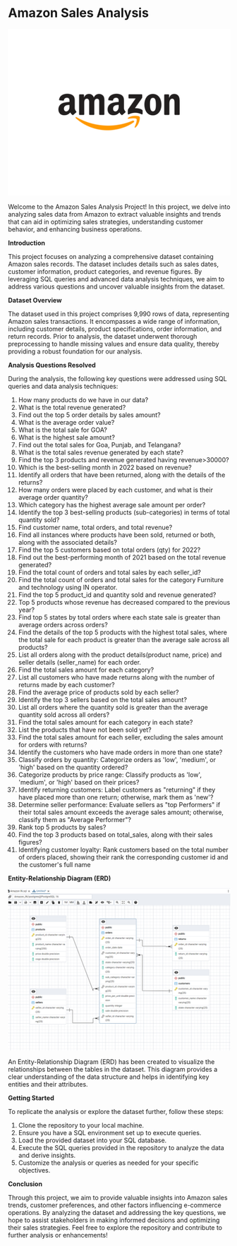 # Amazon Sales Analysis

 ![Banner Image](https://github.com/Ankitha-2/Amazon_sales_analysis/blob/main/Amazon.png)

Welcome to the Amazon Sales Analysis Project! In this project, we delve into analyzing sales data from Amazon to extract valuable insights and trends that can aid in optimizing sales strategies, understanding customer behavior, and enhancing business operations.

**Introduction**

This project focuses on analyzing a comprehensive dataset containing Amazon sales records. The dataset includes details such as sales dates, customer information, product categories, and revenue figures. By leveraging SQL queries and advanced data analysis techniques, we aim to address various questions and uncover valuable insights from the dataset.

**Dataset Overview**

The dataset used in this project comprises 9,990 rows of data, representing Amazon sales transactions. It encompasses a wide range of information, including customer details, product specifications, order information, and return records. Prior to analysis, the dataset underwent thorough preprocessing to handle missing values and ensure data quality, thereby providing a robust foundation for our analysis.

**Analysis Questions Resolved**

During the analysis, the following key questions were addressed using SQL queries and data analysis techniques:

1.	How many products do we have in our data?
2.	What is the total revenue generated?
3.	Find out the top 5 order details by sales amount? 
4.	What is the average order value?
5.	What is the total sale for GOA?
6.	What is the highest sale amount?
7.	Find out the total sales for Goa, Punjab, and Telangana?
8.	What is the total sales revenue generated by each state?
9.	Find the top 3 products and revenue generated having revenue>30000?
10.	Which is the best-selling month in 2022 based on revenue?
11.	Identify all orders that have been returned, along with the details of the returns?
12.	How many orders were placed by each customer, and what is their average order quantity? 
13.	Which category has the highest average sale amount per order?
14.	Identify the top 3 best-selling products (sub-categories) in terms of total quantity sold?
15.	Find customer name, total orders, and total revenue?
16.	Find all instances where products have been sold, returned or both, along with the associated details?
17.	Find the top 5 customers based on total orders (qty) for 2022?
18.	Find out the best-performing month of 2021 based on the total revenue generated?
19.	Find the total count of orders and total sales by each seller_id?
20.	Find the total count of orders and total sales for the  category Furniture and technology using IN operator.
21.	Find the top 5 product_id and quantity sold and revenue generated?
22.	Top 5 products whose revenue has decreased compared to the previous year?
23.	Find top 5 states by total orders where each state sale is greater than average orders across orders?
24.	Find the details of the top 5 products with the highest total sales, where the total sale for each product is greater than the average sale across all products?
25.	List all orders along with the product details(product name, price) and seller details (seller_name) for each order.
26.	Find the total sales amount for each category?
27.	List all customers who have made returns along with the number of returns made by each customer?
28.	Find the average price of products sold by each seller?
29.	Identify the top 3 sellers based on the total sales amount?
30.	List all orders where the quantity sold is greater than the average quantity sold across all orders?
31.	Find the total sales amount for each category in each state?
32.	List the products that have not been sold yet?
33.	Find the total sales amount for each seller, excluding the sales amount for orders with returns?
34.	Identify the customers who have made orders in more than one state?
35.	Classify orders by quantity: Categorize orders as 'low', 'medium', or 'high' based on the quantity ordered?
36.	Categorize products by price range: Classify products as 'low', 'medium', or 'high' based on their prices?
37.	Identify returning customers: Label customers as "returning" if they have placed more than one return; otherwise, mark them as 'new'?
38.	Determine seller performance: Evaluate sellers as "top Performers" if their total sales amount exceeds the average sales amount; otherwise, classify them as "Average Performer"?
39.	Rank top 5 products by sales?
40.	Find the top 3 products based on total_sales, along with their sales figures?
41.	Identifying customer loyalty: Rank customers based on the  total number of orders placed, showing their rank the corresponding customer id and the customer's full name

**Entity-Relationship Diagram (ERD)**

![ERD Image](https://github.com/Ankitha-2/Amazon_sales_analysis/blob/main/ERD%20Amazon%20Database.png)
 
 An Entity-Relationship Diagram (ERD) has been created to visualize the relationships between the tables in the dataset. This diagram provides a clear understanding of the data structure and helps in identifying key entities and their attributes.

**Getting Started**

To replicate the analysis or explore the dataset further, follow these steps:
1.	Clone the repository to your local machine.
2.	Ensure you have a SQL environment set up to execute queries.
3.	Load the provided dataset into your SQL database.
4.	Execute the SQL queries provided in the repository to analyze the data and derive insights.
5.	Customize the analysis or queries as needed for your specific objectives.

**Conclusion**

Through this project, we aim to provide valuable insights into Amazon sales trends, customer preferences, and other factors influencing e-commerce operations. By analyzing the dataset and addressing the key questions, we hope to assist stakeholders in making informed decisions and optimizing their sales strategies. Feel free to explore the repository and contribute to further analysis or enhancements!


